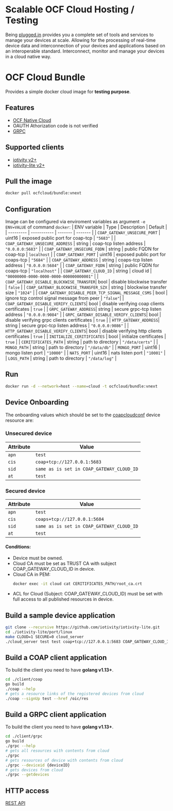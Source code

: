 # Scalable OCF Cloud Hosting / Testing
Being [plugged.in](https://pluggedin.cloud) provides you a complete set of tools and services to manage your devices at scale. Allowing for the processing of real-time device data and interconnection of your devices and applications based on an interoperable standard. Interconnect, monitor and manage your devices in a cloud native way.

# OCF Cloud Bundle
Provides a simple docker cloud image for **testing purpose**.

## Features
- [OCF Native Cloud](https://openconnectivity.org/specs/OCF_Device_To_Cloud_Services_Specification_v2.1.0.pdf)
- OAUTH Athorization code is not verified
- [GRPC](https://github.com/go-ocf/cloud/blob/master/grpc-gateway/pb/service.proto)

## Supported clients
- [iotivity v2+](https://github.com/iotivity/iotivity)
- [iotivity-lite v2+](https://github.com/iotivity/iotivity-lite)


## Pull the image
```bash
docker pull ocfcloud/bundle:vnext
```

## Configuration
Image can be configured via enviroment variables as argument `-e ENV=VALUE` of command `docker`:
| ENV variable | Type | Description | Default |
| --------- | ----------- | ------- | ------- |
| `COAP_GATEWAY_UNSECURE_PORT` | uint16 | exposed public port for coap-tcp  | `"5683"` |
| `COAP_GATEWAY_UNSECURE_ADDRESS` | string | coap-tcp listen address | `"0.0.0.0:5683"` |
| `COAP_GATEWAY_UNSECURE_FQDN` | string | public FQDN for coap-tcp | `localhost` |
| `COAP_GATEWAY_PORT` | uint16 | exposed public port for coaps-tcp  | `"5684"` |
| `COAP_GATEWAY_ADDRESS` | string | coaps-tcp listen address | `"0.0.0.0:5684"` |
| `COAP_GATEWAY_FQDN` | string | public FQDN for coaps-tcp | `"localhost"` |
| `COAP_GATEWAY_CLOUD_ID` | string | cloud id | `"00000000-0000-0000-0000-000000000001"` |
| `COAP_GATEWAY_DISABLE_BLOCKWISE_TRANSFER`| bool | disable blockwise transfer | `false` |
| `COAP_GATEWAY_BLOCKWISE_TRANSFER_SZX` | string | blockwise transfer size | `"1024"` |
| `COAP_GATEWAY_DISABLE_PEER_TCP_SIGNAL_MESSAGE_CSMS` | bool | ignore tcp control signal message from peer | `"false"`|
| `COAP_GATEWAY_DISABLE_VERIFY_CLIENTS`| bool | disable verifying coap clients certificates | `true` |
| `GRPC_GATEWAY_ADDRESS`| string | secure grpc-tcp listen address | `"0.0.0.0:9084"` |
| `GRPC_GATEWAY_DISABLE_VERIFY_CLIENTS`| bool | disable verifying grpc clients certificates | `true` |
| `HTTP_GATEWAY_ADDRESS`| string | secure grpc-tcp listen address | `"0.0.0.0:9086"` |
| `HTTP_GATEWAY_DISABLE_VERIFY_CLIENTS`| bool | disable verifying http clients certificates | `true` |
| `INITIALIZE_CERITIFICATES` | bool | initialze certificates | `true` |
| `CERITIFICATES_PATH` | string | path to directory | `"/data/certs"` |
| `MONGO_PATH` | string | path to directory | `"/data/db"` |
| `MONGO_PORT` | uint16 | mongo listen port  | `"10000"` |
| `NATS_PORT` | uint16 | nats listen port  | `"10001"` |
| `LOGS_PATH` | string | path to directory | `"/data/log"` |

## Run
```bash
docker run -d --network=host --name=cloud -t ocfcloud/bundle:vnext
```

## Device Onboarding
The onboarding values which should be set to the [coapcloudconf](https://github.com/openconnectivityfoundation/cloud-services/blob/c2c/swagger2.0/oic.r.coapcloudconf.swagger.json) device resource are:

### Unsecured device
| Attribute | Value |
| --------- | ------|
| `apn` | `test` |
| `cis` | `coap+tcp://127.0.0.1:5683` |
| `sid` | `same as is set in COAP_GATEWAY_CLOUD_ID` |
| `at` | `test` |

### Secured device
| Attribute | Value |
| --------- | ------|
| `apn` | `test`|
| `cis` | `coaps+tcp://127.0.0.1:5684` |
| `sid` | `same as is set in COAP_GATEWAY_CLOUD_ID` |
| `at` | `test` |

#### Conditions:
- Device must be owned.
- Cloud CA must be set as TRUST CA with subject COAP_GATEWAY_CLOUD_ID in device.
- Cloud CA in PEM:
  ```bash
  docker exec -it cloud cat CERITIFICATES_PATH/root_ca.crt
  ```
- ACL for Cloud (Subject: COAP_GATEWAY_CLOUD_ID) must be set with full access to all published resources in device.

## Build a sample device application
```bash
git clone --recursive https://github.com/iotivity/iotivity-lite.git
cd ./iotivity-lite/port/linux
make CLOUD=1 SECURE=0 cloud_server
./cloud_server test test coap+tcp://127.0.0.1:5683 COAP_GATEWAY_CLOUD_ID
```

## Build a COAP client application
To build the client you need to have **golang v1.13+**.
```bash
cd ./client/coap
go build
./coap --help
# gets a resource links of the registered devices from cloud
./coap --signUp test --href /oic/res
```

## Build a GRPC client application
To build the client you need to have **golang v1.13+**.
```bash
cd ./client/grpc
go build
./grpc --help
# gets all resources with contents from cloud
./grpc
# gets resources of device with contents from cloud
./grpc --deviceid {deviceID}
# gets devices from cloud
./grpc --getdevices
```

## HTTP access
[REST API](https://petstore.swagger.io/?url=https://raw.githubusercontent.com/go-ocf/cloud/master/http-gateway/swagger.yaml)
